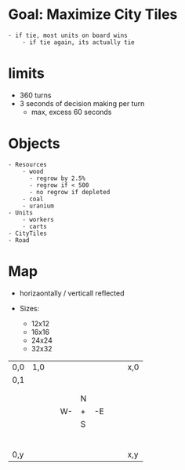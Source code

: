 # Goal: Maximize City Tiles

    - if tie, most units on board wins
        - if tie again, its actually tie

# limits

- 360 turns
- 3 seconds of decision making per turn
  - max, excess 60 seconds

# Objects

    - Resources
        - wood
          - regrow by 2.5%
          - regrow if < 500
          - no regrow if depleted
        - coal
        - uranium
    - Units
        - workers
        - carts
    - CityTiles
    - Road

# Map

- horizaontally / verticall reflected

- Sizes:

  - 12x12
  - 16x16
  - 24x24
  - 32x32

|     |     |     |     |     |     |     |     |     |
| --- | --- | --- | --- | --- | --- | --- | --- | --- |
| 0,0 | 1,0 |     |     |     |     |     |     | x,0 |
| 0,1 |     |     |     |     |     |     |     |     |
|     |     |     |     |     |     |     |     |     |
|     |     |     |     |     |     |     |     |     |
|     |     |     |     | N   |     |     |     |     |
|     |     |     | W-  | +   | -E  |     |     |     |
|     |     |     |     | S   |     |     |     |     |
|     |     |     |     |     |     |     |     |     |
|     |     |     |     |     |     |     |     |     |
|     |     |     |     |     |     |     |     |     |
|     |     |     |     |     |     |     |     |     |
|     |     |     |     |     |     |     |     |     |
|     |     |     |     |     |     |     |     |     |
| 0,y |     |     |     |     |     |     |     | x,y |
